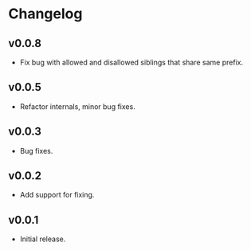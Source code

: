 # Changelog

## v0.0.8

- Fix bug with allowed and disallowed siblings that share same prefix.

## v0.0.5

- Refactor internals, minor bug fixes.

## v0.0.3

- Bug fixes.

## v0.0.2

- Add support for fixing.

## v0.0.1

- Initial release.
